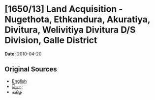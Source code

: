 # [1650/13] Land Acquisition - Nugethota, Ethkandura, Akuratiya, Divitura, Welivitiya Divitura  D/S Division, Galle District

**Date:** 2010-04-20

## Original Sources

- [English](https://documents.gov.lk/view/extra-gazettes/2010/4/1650-13_E.pdf)
- [සිංහල](https://documents.gov.lk/view/extra-gazettes/2010/4/1650-13_S.pdf)
- [தமிழ்](https://documents.gov.lk/view/extra-gazettes/2010/4/1650-13_T.pdf)
